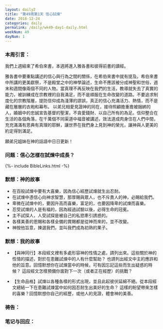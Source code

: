 ```yaml
---
layout: daily2
title: "第49周第1天 信心試煉"
date: 2018-12-24
categories: daily
permalink: /daily/wk49-day1-daily.html
weekNum: 49
dayNum: 1
---
```


### 本周引言：
我們上週結束了希伯來書，本週將進入雅各書和彼得前書的讀經。

雅各書中要重點講述的信心與行為之間的關係，在希伯來書中就有提及。希伯來書中所講的更美獻祭，不是殿堂之中的神學論述，生命不應該被分成神聖和世俗，週末和週間像兩個不同的人物。當真理不再反映在我們的生活，教導就失去了真實的能力，被訓練成在宗教裡的自我滿足，而不是順服在生命改變的道路。不要追求制度化的宗教階層，提防信仰成為淺薄的謬誤，真正的信心充滿活力、熱情，而不是藏在層層的衣袍和幕布。
以弟兄相愛見證神的同在，接待照顧擔重擔被捆綁的人，婚姻中的忠誠宣告基督的聖潔，不貪愛錢財、以自己所有的為足。信仰整合在生活的各個角落，在千萬個不同渠道中福音被講述，效法道成肉身住在人們中間，充充滿滿有恩典有真理的耶穌，讓世界在我們身上見到神的榮光，讓神與人更美的約定得到滿足。

願弟兄姐妹在神的話語中日日更新！

### 问题：信心怎樣在試煉中成長？

{%- include BibleLinks.html -%}

### 默想：神的故事 
+ 在百般試煉中要有大喜樂，因為信心經歷試煉就生出忍耐。
+ 在試煉中憑信心向神求智慧，那厚賜與眾人，也不斥責人的神，必賜給我們。
+ 卑微在試煉中的，要因升高而喜樂，富足的，也要因降卑的試煉而喜樂。
+ 忍受試煉的人是有福的，因為經過試驗以後，必得生命的冠冕。
+ 主不試探人，人受試探是被自己的私慾牽引誘惑的。
+ 各樣美善的恩賜和各樣全備的賞賜都是從神而來的，並不改變。
+ 神按他旨意，揀選我們，並叫我們成為初熟的果子。

### 默想：我的故事
+ 【與神同行】本段經文裡有多處形容神的性情之處，請列出來。這些關於神的性情的描述，對於在患難試煉中的人有什麼幫助？
也請列出經文中主的應許和他的旨意。回憶默想你在試煉當中的時候，可有因忘記這些而生出疑惑的時候？
這段經文怎樣預備你面對下一次（或者正在經歷）的挑戰？

+ 【生命品格】試煉以各種各樣的形式出現，並且此起彼伏延綿不絕。從本段經文總結一下在患難試煉當中如何因忍耐生出美好的生命？
這樣的盼望帶來怎樣的喜樂？回憶默想你自己的經歷，或他人的見證，體會神的美善。

### 祷告：

### 笔记与回应：
